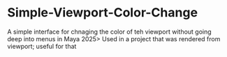 # Simple-Viewport-Color-Change
A simple interface for chnaging the color of teh viewport without going deep into menus in Maya 2025> Used in a project that was rendered from viewport; useful for that

